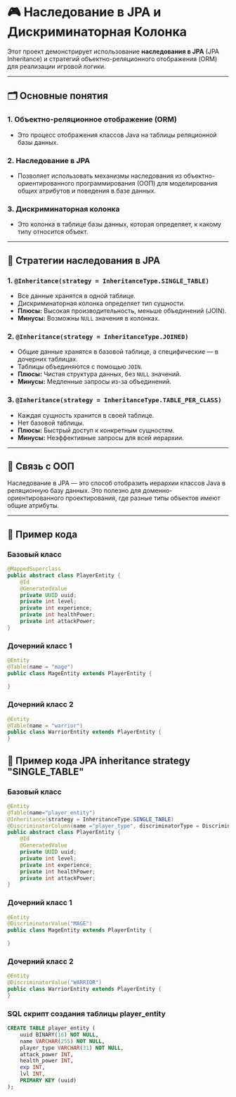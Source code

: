 # 🎮 Наследование в JPA и Дискриминаторная Колонка

Этот проект демонстрирует использование **наследования в JPA** (JPA Inheritance) и стратегий объектно-реляционного отображения (ORM) для реализации игровой логики.

---

## 🗂️ Основные понятия

### 1. **Объектно-реляционное отображение (ORM)**
- Это процесс отображения классов Java на таблицы реляционной базы данных.

### 2. **Наследование в JPA**
- Позволяет использовать механизмы наследования из объектно-ориентированного программирования (ООП) для моделирования общих атрибутов и поведения в базе данных.

### 3. **Дискриминаторная колонка**
- Это колонка в таблице базы данных, которая определяет, к какому типу относится объект.

---

## 🚀 Стратегии наследования в JPA

### **1. `@Inheritance(strategy = InheritanceType.SINGLE_TABLE)`**
- Все данные хранятся в одной таблице.
- Дискриминаторная колонка определяет тип сущности.
- **Плюсы:** Высокая производительность, меньше объединений (JOIN).
- **Минусы:** Возможны `NULL` значения в колонках.

### **2. `@Inheritance(strategy = InheritanceType.JOINED)`**
- Общие данные хранятся в базовой таблице, а специфические — в дочерних таблицах.
- Таблицы объединяются с помощью `JOIN`.
- **Плюсы:** Чистая структура данных, без `NULL` значений.
- **Минусы:** Медленные запросы из-за объединений.

### **3. `@Inheritance(strategy = InheritanceType.TABLE_PER_CLASS)`**
- Каждая сущность хранится в своей таблице.
- Нет базовой таблицы.
- **Плюсы:** Быстрый доступ к конкретным сущностям.
- **Минусы:** Неэффективные запросы для всей иерархии.

---

## 🔗 Связь с ООП

Наследование в JPA — это способ отобразить иерархии классов Java в реляционную базу данных. Это полезно для доменно-ориентированного проектирования, где разные типы объектов имеют общие атрибуты.

---

## 📂 Пример кода

### Базовый класс

```java
@MappedSuperclass
public abstract class PlayerEntity {
    @Id
    @GeneratedValue
    private UUID uuid;
    private int level;
    private int experience;
    private int healthPower;
    private int attackPower;
}
```
### Дочерний класс 1

````java
@Entity
@Table(name = "mage")
public class MageEntity extends PlayerEntity {
  
}

````

### Дочерний класс 2

````java
@Entity
@Table(name = "warrior")
public class WarriorEntity extends PlayerEntity {
}

````
## 📂 Пример кода JPA inheritance strategy "SINGLE_TABLE"

### Базовый класс

```java
@Entity
@Table(name="player_entity")
@Inheritance(strategy = InheritanceType.SINGLE_TABLE)
@DiscriminatorColumn(name ="player_type", discriminatorType = DiscriminatorType.STRING)
public abstract class PlayerEntity {
    @Id
    @GeneratedValue
    private UUID uuid;
    private int level;
    private int experience;
    private int healthPower;
    private int attackPower;
}
```
### Дочерний класс 1

````java
@Entity
@DiscriminatorValue("MAGE")
public class MageEntity extends PlayerEntity {
  
}

````

### Дочерний класс 2

````java
@Entity
@DiscriminatorValue("WARRIOR")
public class WarriorEntity extends PlayerEntity {
}

````

### SQL скрипт создания таблицы player_entity

````sql
CREATE TABLE player_entity (
    uuid BINARY(16) NOT NULL,
    name VARCHAR(255) NOT NULL,
    player_type VARCHAR(31) NOT NULL,
    attack_power INT,
    health_power INT,
    exp INT,
    lvl INT,
    PRIMARY KEY (uuid)
);
````
